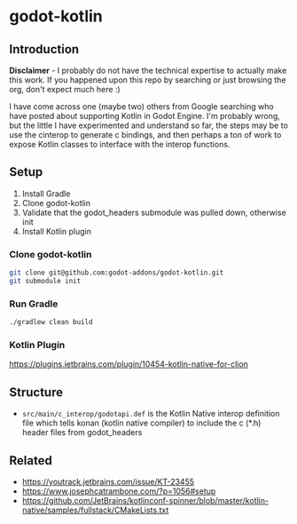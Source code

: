 # godot-kotlin

## Introduction

**Disclaimer** - I probably do not have the technical expertise to actually make this work. If you happened upon this repo by searching or just browsing the org, don't expect much here :)

I have come across one (maybe two) others from Google searching who have posted about supporting Kotlin in Godot Engine. I'm probably wrong, but the little I have experimented and understand so far, the steps may be to use the cinterop to generate c bindings, and then perhaps a ton of work to expose Kotlin classes to interface with the interop functions.

## Setup

1. Install Gradle
1. Clone godot-kotlin
1. Validate that the godot_headers submodule was pulled down, otherwise init
1. Install Kotlin plugin

### Clone godot-kotlin

```bash
git clone git@github.com:godot-addons/godot-kotlin.git
git submodule init
```

### Run Gradle

```bash
./gradlew clean build
```

### Kotlin Plugin

https://plugins.jetbrains.com/plugin/10454-kotlin-native-for-clion

## Structure

* `src/main/c_interop/godotapi.def` is the Kotlin Native interop definition file which tells konan (kotlin native compiler) to include the c (*.h) header files from godot_headers

## Related

* https://youtrack.jetbrains.com/issue/KT-23455
* https://www.josephcatrambone.com/?p=1056#setup
* https://github.com/JetBrains/kotlinconf-spinner/blob/master/kotlin-native/samples/fullstack/CMakeLists.txt
